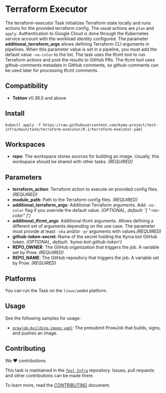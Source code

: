 # Terraform Executor

The terraform-executor Task initializes Terraform state locally and runs actions for the provided terraform config.
The usual actions are `plan` and `apply`. Authentication to Google Cloud is done through the Kubernetes service account with the
workload identity configured. The parameter **additional_terraform_args** allows defining Terraform CLI arguments in pipelines.
When this parameter value is set in a pipeline, you must add the default value `-no-color` to the list.
The task uses the tfcmt tool to run Terraform actions and post the results to GitHub PRs.
The tfcmt tool uses github-comments metadata in GitHub comments, so github-comments can be used later for processing tfcmt comments.

## Compatibility

- **Tekton** v0.36.0 and above

## Install

```shell
kubectl apply -f https://raw.githubusercontent.com/kyma-project/test-infra/main/task/terraform-executor/0.1/terraform-executor.yaml
```

## Workspaces

- **repo**: The workspace stores sources for building an image. Usually, this workspace should be shared with other
  tasks. _(REQUIRED)_

## Parameters

- **terraform_action**: Terraform action to execute on provided config files. _(REQUIRED)_
- **module_path**: Path to the Terraform config files. _(REQUIRED)_
- **additional_terraform_args**: Additional Terraform arguments. Add `-no-color` flag if you override the default value. _(OPTIONAL, default: '[ "-no-color" ]')_
- **additional_tfcmt_args**: Additional tfcmt arguments. Allows defining a different set of arguments depending on the use case. The parameter must provide at least `-sha` and/or `-pr` arguments with values._(REQUIRED)_
- **github-token-secret**: Name of the secret holding the Kyma bot GitHub token. _(OPTIONAL, default: 'kyma-bot-github-token')_
- **REPO_OWNER**: The GitHub organization that triggers the job. A variable set by Prow.  _(REQUIRED)_
- **REPO_NAME**: The GitHub repository that triggers the job. A variable set by Prow.  _(REQUIRED)_

## Platforms

You can run the Task on the `linux/amd64` platform.

## Usage

See the following samples for usage:

- [`prowjob-building-image.yaml`](../samples/sample_prowjob_pipeline.yaml): The presubmit ProwJob that builds, signs, and pushes an image.

## Contributing

We ❤ contributions.

This task is maintained in the [`Test Infra`](https://github.com/kyma-project/test-infra) repository. Issues, pull requests and other contributions can be made there.

To learn more, read the [CONTRIBUTING][contributing] document.

[contributing]: https://github.com/kyma-project/test-infra/blob/main/CONTRIBUTING.md
